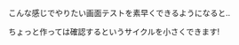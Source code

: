 こんな感じでやりたい画面テストを素早くできるようになると..

ちょっと作っては確認するというサイクルを小さくできます! <!-- .element: class="fragment" data-fragment-index="1" style="color: red;" -->
